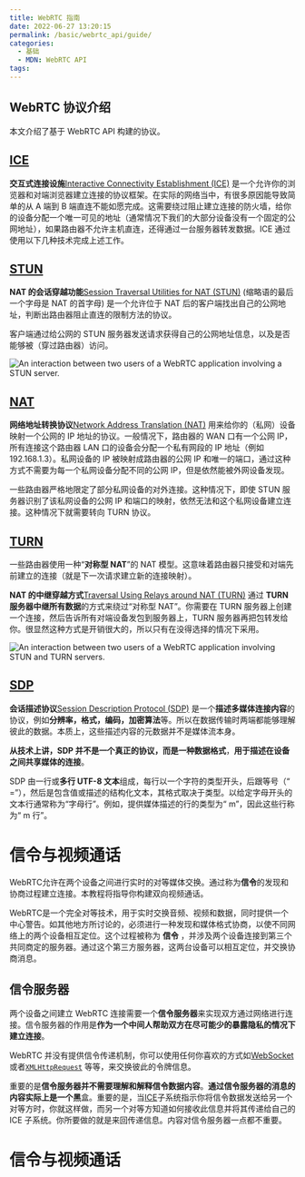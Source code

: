 ```yaml
---
title: WebRTC 指南
date: 2022-06-27 13:20:15
permalink: /basic/webrtc_api/guide/
categories:
  - 基础
  - MDN: WebRTC API
tags:
---
```

## WebRTC 协议介绍

本文介绍了基于 WebRTC API 构建的协议。

## [ICE](https://developer.mozilla.org/zh-CN/docs/Web/API/WebRTC_API/Protocols#ice "Permalink to ICE")

**交互式连接设施**[Interactive Connectivity Establishment (ICE)](http://en.wikipedia.org/wiki/Interactive_Connectivity_Establishment) 是一个允许你的浏览器和对端浏览器建立连接的协议框架。在实际的网络当中，有很多原因能导致简单的从 A 端到 B 端直连不能如愿完成。这需要绕过阻止建立连接的防火墙，给你的设备分配一个唯一可见的地址（通常情况下我们的大部分设备没有一个固定的公网地址），如果路由器不允许主机直连，还得通过一台服务器转发数据。ICE 通过使用以下几种技术完成上述工作。

## [STUN](https://developer.mozilla.org/zh-CN/docs/Web/API/WebRTC_API/Protocols#stun "Permalink to STUN")

**NAT 的会话穿越功能**[Session Traversal Utilities for NAT (STUN)](http://en.wikipedia.org/wiki/STUN) (缩略语的最后一个字母是 NAT 的首字母) 是一个允许位于 NAT 后的客户端找出自己的公网地址，判断出路由器阻止直连的限制方法的协议。

客户端通过给公网的 STUN 服务器发送请求获得自己的公网地址信息，以及是否能够被（穿过路由器）访问。

![An interaction between two users of a WebRTC application involving a STUN server.](https://mdn.mozillademos.org/files/6115/webrtc-stun.png)

## [NAT](https://developer.mozilla.org/zh-CN/docs/Web/API/WebRTC_API/Protocols#nat "Permalink to NAT")

**网络地址转换协议**[Network Address Translation (NAT)](http://en.wikipedia.org/wiki/NAT) 用来给你的（私网）设备映射一个公网的 IP 地址的协议。一般情况下，路由器的 WAN 口有一个公网 IP，所有连接这个路由器 LAN 口的设备会分配一个私有网段的 IP 地址（例如 192.168.1.3）。私网设备的 IP 被映射成路由器的公网 IP 和唯一的端口，通过这种方式不需要为每一个私网设备分配不同的公网 IP，但是依然能被外网设备发现。

一些路由器严格地限定了部分私网设备的对外连接。这种情况下，即使 STUN 服务器识别了该私网设备的公网 IP 和端口的映射，依然无法和这个私网设备建立连接。这种情况下就需要转向 TURN 协议。

## [TURN](https://developer.mozilla.org/zh-CN/docs/Web/API/WebRTC_API/Protocols#turn "Permalink to TURN")

一些路由器使用一种“**对称型 NAT**”的 NAT 模型。这意味着路由器只接受和对端先前建立的连接（就是下一次请求建立新的连接映射）。

**NAT 的中继穿越方式**[Traversal Using Relays around NAT (TURN)](http://en.wikipedia.org/wiki/TURN) 通过 **TURN 服务器中继所有数据**的方式来绕过“对称型 NAT”。你需要在 TURN 服务器上创建一个连接，然后告诉所有对端设备发包到服务器上，TURN 服务器再把包转发给你。很显然这种方式是开销很大的，所以只有在没得选择的情况下采用。

![An interaction between two users of a WebRTC application involving STUN and TURN servers.](https://mdn.mozillademos.org/files/6117/webrtc-turn.png)

## [SDP](https://developer.mozilla.org/zh-CN/docs/Web/API/WebRTC_API/Protocols#sdp "Permalink to SDP")

**会话描述协议**[Session Description Protocol (SDP)](http://en.wikipedia.org/wiki/Session_Description_Protocol) 是一个**描述多媒体连接内容**的协议，例如**分辨率，格式，编码，加密算法**等。所以在数据传输时两端都能够理解彼此的数据。本质上，这些描述内容的元数据并不是媒体流本身。

**从技术上讲，SDP 并不是一个真正的协议，而是一种数据格式**，**用于描述在设备之间共享媒体的连接**。

SDP 由一行或**多行 UTF-8 文本**组成，每行以一个字符的类型开头，后跟等号（“ =”），然后是包含值或描述的结构化文本，其格式取决于类型。以给定字母开头的文本行通常称为“字母行”。例如，提供媒体描述的行的类型为“ m”，因此这些行称为“ m 行”。

# 信令与视频通话

WebRTC允许在两个设备之间进行实时的对等媒体交换。通过称为**信令**的发现和协商过程建立连接。本教程将指导你构建双向视频通话。

WebRTC是一个完全对等技术，用于实时交换音频、视频和数据，同时提供一个中心警告。如其他地方所讨论的，必须进行一种发现和媒体格式协商，以使不同网络上的两个设备相互定位。这个过程被称为 **信令** ，并涉及两个设备连接到第三个共同商定的服务器。通过这个第三方服务器，这两台设备可以相互定位，并交换协商消息。

## 信令服务器

两个设备之间建立 WebRTC 连接需要一个**信令服务器**来实现双方通过网络进行连接。信令服务器的作用是**作为一个中间人帮助双方在尽可能少的暴露隐私的情况下建立连接**。

WebRTC 并没有提供信令传递机制，你可以使用任何你喜欢的方式如[WebSocket](https://developer.mozilla.org/en-US/docs/Web/API/WebSocket_API) 或者[`XMLHttpRequest`](https://developer.mozilla.org/zh-CN/docs/Web/API/XMLHttpRequest) 等等，来交换彼此的令牌信息。

重要的是**信令服务器并不需要理解和解释信令数据内容**。**通过信令服务器的消息的内容实际上是一个黑**盒。重要的是，当[ICE](https://developer.mozilla.org/zh-CN/docs/Glossary/ICE)子系统指示你将信令数据发送给另一个对等方时，你就这样做，而另一个对等方知道如何接收此信息并将其传递给自己的 ICE 子系统。你所要做的就是来回传递信息。内容对信令服务器一点都不重要。











# 信令与视频通话
